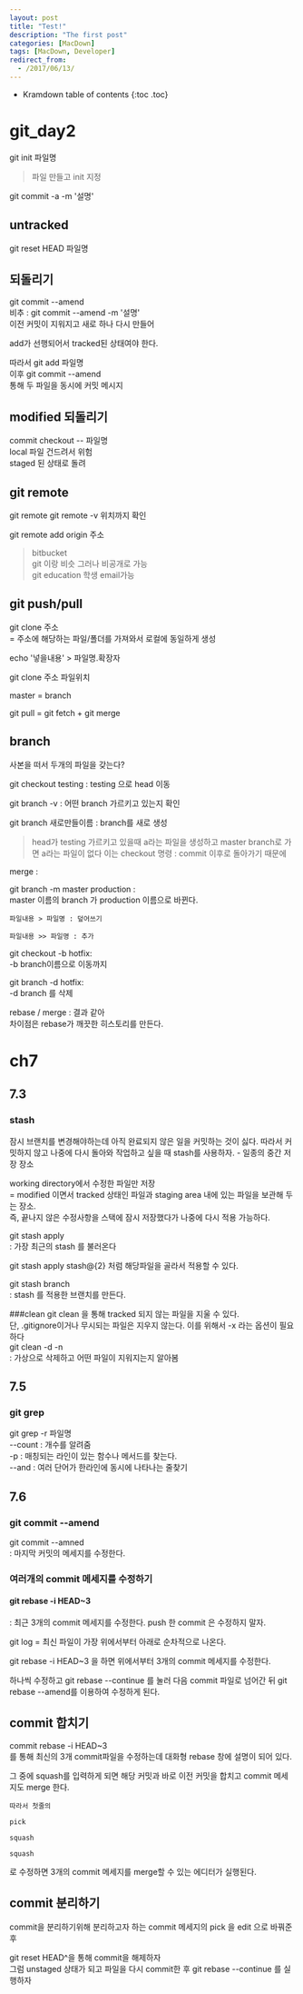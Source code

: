 ```yaml
---
layout: post
title: "Test!"
description: "The first post"
categories: [MacDown]
tags: [MacDown, Developer]
redirect_from:
  - /2017/06/13/
---
```


* Kramdown table of contents
{:toc .toc}

# git_day2

git init 파일명

> 파일 만들고 init 지정


git commit -a -m '설명'


## untracked
git reset HEAD 파일명  



## 되돌리기
git commit --amend  
비추 : git commit --amend -m '설명'  
이전 커밋이 지워지고 새로 하나 다시 만들어

add가 선행되어서 tracked된 상태여야 한다.

따라서 git add 파일명  
이후 git commit --amend  
통해 두 파일을 동시에 커밋 메시지 

## modified 되돌리기
commit checkout -- 파일명  
local 파일 건드려서 위험  
staged 된 상태로 돌려

## git remote
git remote
git remote -v 위치까지 확인

git remote add origin 주소

> bitbucket  
> git 이랑 비슷 그러나 비공개로 가능  
> git education 학생 email가능

## git push/pull

git clone 주소  
= 주소에 해당하는 파일/폴더를 가져와서 로컬에 동일하게 생성


echo '넣을내용' > 파일명.확장자


git clone 주소 파일위치

master = branch


git pull = git fetch + git merge





## branch
사본을 떠서 두개의 파일을 갖는다?

git checkout testing : testing 으로 head 이동

git branch -v : 어떤 branch 가르키고 있는지 확인

git branch 새로만들이름 : branch를 새로 생성

> head가 testing 가르키고 있을때 a라는 파일을 생성하고 master branch로 가면 a라는 파일이 없다
> 이는 checkout 명령 : commit 이후로 돌아가기 때문에


merge : 


git branch -m master production :  
master 이름의 branch 가 production 이름으로 바뀐다.


```
파일내용 > 파일명 : 덮어쓰기

파일내용 >> 파일명 : 추가
```



git checkout -b hotfix:  
-b branch이름으로 이동까지


git branch -d hotfix:  
-d branch 를 삭제



rebase / merge : 결과 같아  
차이점은 rebase가 깨끗한 히스토리를 만든다.



# ch7
## 7.3

### stash  

잠시 브랜치를 변경해야하는데 아직 완료되지 않은 일을 커밋하는 것이 싫다. 따라서 커밋하지 않고 나중에 다시 돌아와 작업하고 싶을 때 stash를 사용하자. - 일종의 중간 저장 장소

working directory에서 수정한 파일만 저장  
= modified 이면서 tracked 상태인 파일과 staging area 내에 있는 파일을 보관해 두는 장소.  
즉, 끝나지 않은 수정사항을 스택에 잠시 저장했다가 나중에 다시 적용 가능하다. 

git stash apply  
: 가장 최근의 stash 를 불러온다

git stash apply stash@{2} 처럼 해당파일을 골라서 적용할 수 있다.


git stash branch  
: stash 를 적용한 브랜치를 만든다.


###clean
git clean 을 통해 tracked 되지 않는 파일을 지울 수 있다.  
단, .gitignore이거나 무시되는 파일은 지우지 않는다. 이를 위해서 -x 라는 옵션이 필요하다    
git clean -d -n  
: 가상으로 삭제하고 어떤 파일이 지워지는지 알아봄
 
 
 
## 7.5
### git grep

git grep -r 파일명  
--count : 개수를 알려줌  
-p : 매칭되는 라인이 있는 함수나 메서드를 찾는다.  
--and : 여러 단어가 한라인에 동시에 나타나는 줄찾기  


## 7.6
### git commit --amend

git commit --amned  
: 마지막 커밋의 메세지를 수정한다.

### 여러개의 commit 메세지를 수정하기
#### git rebase -i HEAD~3

: 최근 3개의 commit 메세지를 수정한다.
push 한 commit 은 수정하지 말자.


git log = 최신 파일이 가장 위에서부터 아래로 순차적으로 나온다.

git rebase -i HEAD~3 을 하면 위에서부터 3개의 commit 메세지를 수정한다. 

하나씩 수정하고 git rebase --continue 를 눌러 다음 commit 파일로 넘어간 뒤 git rebase --amend를 이용하여 수정하게 된다.


## commit 합치기

commit rebase -i HEAD~3  
를 통해 최신의 3개 commit파일을 수정하는데 
대화형 rebase 창에 설명이 되어 있다.

그 중에 squash를 입력하게 되면 해당 커밋과 바로 이전 커밋을 합치고 commit 메세지도 merge 한다. 

```
따라서 첫줄의
  
pick
  
squash  

squash
```
로 수정하면 3개의 commit 메세지를 merge할 수 있는 에디터가 실행된다.


## commit 분리하기
commit을 분리하기위해 분리하고자 하는 commit 메세지의 pick 을 edit 으로 바꿔준 후 

git reset HEAD^을 통해 commit을 해제하자  
그럼 unstaged 상태가 되고 파일을 다시 commit한 후 git rebase --continue 를 실행하자  
